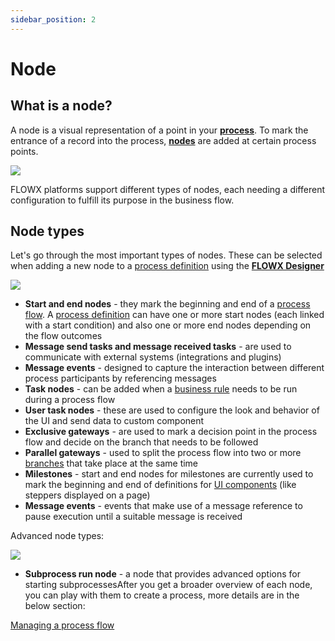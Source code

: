 ```yaml
---
sidebar_position: 2
---
```


# Node

## What is a node?

A node is a visual representation of a point in your [**process**](../../terms/flowx-process). To mark the entrance of a record into the process, [**nodes**](../../terms/flowx-node) are added at certain process points.

![](https://s3.eu-west-1.amazonaws.com/docx.flowx.ai/building-blocks/node/node_diagram.png)

FLOWX platforms support different types of nodes, each needing a different configuration to fulfill its purpose in the business flow.

## Node types

Let's go through the most important types of nodes. These can be selected when adding a new node to a [process definition](../process/process-definition.md) using the [**FLOWX Designer**](../../terms/flowx-ai-designer)

![](https://s3.eu-west-1.amazonaws.com/docx.flowx.ai/building-blocks/node/nodes_types.png)


+ **​Start and end nodes**​​​ ​- they mark the beginning and end of a [process flow](../../platform-overview/frameworks-and-standards/business-process-industry-standards/intro-to-bpmn/intro-to-bpmn.md#bpmn-20-elements). A [process definition](../process/process-definition.md) can have one or more start nodes (each linked with a start condition) and also one or more end nodes depending on the flow outcomes
+ **​Message send tasks and message received tasks** ​- are used to communicate with external systems (integrations and plugins)
+ **Message events** - designed to capture the interaction between different process participants by referencing messages
+ ​**Task nodes**​​ - can be added when a [business rule](../actions/business-rule-action/business-rule-action.md) needs to be run during a process flow
+ **​User task nodes** ​- these are used to configure the look and behavior of the UI and send data to custom component
+ ​**Exclusive gateways**​​ - are used to mark a decision point in the process flow and decide on the branch that needs to be followed
+ **​Parallel gateways**​​ - used to split the process flow into two or more [branches](../../flowx-designer/managing-a-process-flow/adding-more-flow-branches.md) that take place at the same time
+ **​Milestones**​​ - start and end nodes for milestones are currently used to mark the beginning and end of definitions for [UI components](../ui-designer/ui-component-types/ui-component-types.md) (like steppers displayed on a page)
+ **Message events** - events that make use of a message reference to pause execution until a suitable message is received

Advanced node types:​

<div class = "image-scaled">

![](https://s3.eu-west-1.amazonaws.com/docx.flowx.ai/building-blocks/node/subprocess_node.png)

</div>

* ​**​Subprocess run node**​ - a node that provides advanced options for starting subprocessesAfter you get a broader overview of each node, you can play with them to create a process, more details are in the below section:

[Managing a process flow](../../flowx-designer/managing-a-process-flow/managing-a-process-flow.md)